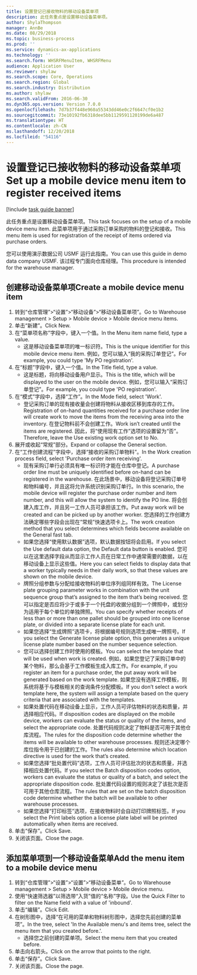 ```yaml
---
title: 设置登记已接收物料的移动设备菜单项
description: 此任务重点是设置移动设备菜单项。
author: ShylaThompson
manager: AnnBe
ms.date: 08/29/2018
ms.topic: business-process
ms.prod: ''
ms.service: dynamics-ax-applications
ms.technology: ''
ms.search.form: WHSRFMenuItem, WHSRFMenu
audience: Application User
ms.reviewer: shylaw
ms.search.scope: Core, Operations
ms.search.region: Global
ms.search.industry: Distribution
ms.author: shylaw
ms.search.validFrom: 2016-06-30
ms.dyn365.ops.version: Version 7.0.0
ms.openlocfilehash: 7d7b37f448e960a55343dd46e0c2f6647cf0e1b2
ms.sourcegitcommit: 73e10192fb6318dee5bb1129591120199de6a487
ms.translationtype: HT
ms.contentlocale: zh-CN
ms.lasthandoff: 12/20/2018
ms.locfileid: "54116"
---
```

# <a name="set-up-a-mobile-device-menu-item-to-register-received-items"></a><span data-ttu-id="7761b-103">设置登记已接收物料的移动设备菜单项</span><span class="sxs-lookup"><span data-stu-id="7761b-103">Set up a mobile device menu item to register received items</span></span>

[!include [task guide banner](../../includes/task-guide-banner.md)]

<span data-ttu-id="7761b-104">此任务重点是设置移动设备菜单项。</span><span class="sxs-lookup"><span data-stu-id="7761b-104">This task focuses on the setup of a mobile device menu item.</span></span> <span data-ttu-id="7761b-105">此菜单项用于通过采购订单采购的物料的登记和接收。</span><span class="sxs-lookup"><span data-stu-id="7761b-105">This menu item is used for registration of the receipt of items ordered via purchase orders.</span></span> 

<span data-ttu-id="7761b-106">您可以使用演示数据公司 USMF 运行此指南。</span><span class="sxs-lookup"><span data-stu-id="7761b-106">You can use this guide in demo data company USMF.</span></span> <span data-ttu-id="7761b-107">该过程专门面向仓库经理。</span><span class="sxs-lookup"><span data-stu-id="7761b-107">This procedure is intended for the warehouse manager.</span></span>


## <a name="create-a-mobile-device-menu-item"></a><span data-ttu-id="7761b-108">创建移动设备菜单项</span><span class="sxs-lookup"><span data-stu-id="7761b-108">Create a mobile device menu item</span></span>
1. <span data-ttu-id="7761b-109">转到“仓库管理”>“设置”>“移动设备”>“移动设备菜单项”。</span><span class="sxs-lookup"><span data-stu-id="7761b-109">Go to Warehouse management > Setup > Mobile device > Mobile device menu items.</span></span>
2. <span data-ttu-id="7761b-110">单击“新建”。</span><span class="sxs-lookup"><span data-stu-id="7761b-110">Click New.</span></span>
3. <span data-ttu-id="7761b-111">在“菜单项名称”字段中，键入一个值。</span><span class="sxs-lookup"><span data-stu-id="7761b-111">In the Menu item name field, type a value.</span></span>
    * <span data-ttu-id="7761b-112">这是移动设备菜单项的唯一标识符。</span><span class="sxs-lookup"><span data-stu-id="7761b-112">This is the unique identifier for this mobile device menu item.</span></span> <span data-ttu-id="7761b-113">例如，您可以输入“我的采购订单登记”。</span><span class="sxs-lookup"><span data-stu-id="7761b-113">For example, you could type 'My PO registration'.</span></span>  
4. <span data-ttu-id="7761b-114">在“标题”字段中，键入一个值。</span><span class="sxs-lookup"><span data-stu-id="7761b-114">In the Title field, type a value.</span></span>
    * <span data-ttu-id="7761b-115">这是标题，将向移动设备用户显示。</span><span class="sxs-lookup"><span data-stu-id="7761b-115">This is the title, which will be displayed to the user on the mobile device.</span></span> <span data-ttu-id="7761b-116">例如，您可以输入“采购订单登记”。</span><span class="sxs-lookup"><span data-stu-id="7761b-116">For example, you could type 'PO registration'.</span></span>  
5. <span data-ttu-id="7761b-117">在“模式”字段中，选择“工作”。</span><span class="sxs-lookup"><span data-stu-id="7761b-117">In the Mode field, select 'Work'.</span></span>
    * <span data-ttu-id="7761b-118">登记采购订单的现有接收量会创建将物料从接收区移到库存的工作。</span><span class="sxs-lookup"><span data-stu-id="7761b-118">Registration of on-hand quantities received for a purchase order line will create work to move the items from the receiving area into the inventory.</span></span> <span data-ttu-id="7761b-119">在登记物料前不会创建工作。</span><span class="sxs-lookup"><span data-stu-id="7761b-119">Work isn’t created until the items are registered.</span></span>  <span data-ttu-id="7761b-120">因此，将“使用现有工作”选项的设置留为“否”。</span><span class="sxs-lookup"><span data-stu-id="7761b-120">Therefore, leave the Use existing work option set to No.</span></span>  
6. <span data-ttu-id="7761b-121">展开或收起“常规”部分。</span><span class="sxs-lookup"><span data-stu-id="7761b-121">Expand or collapse the General section.</span></span>
7. <span data-ttu-id="7761b-122">在“工作创建流程”字段中，选择“接收的采购订单物料”。</span><span class="sxs-lookup"><span data-stu-id="7761b-122">In the Work creation process field, select 'Purchase order item receiving'.</span></span>
    * <span data-ttu-id="7761b-123">现有采购订单行必须具有唯一标识符才能在仓库中登记。</span><span class="sxs-lookup"><span data-stu-id="7761b-123">A purchase order line must be uniquely identified before on-hand can be registered in the warehouse.</span></span> <span data-ttu-id="7761b-124">在此场景中，移动设备将登记采购订单号和物料编号，并且这将允许系统识别采购订单行。</span><span class="sxs-lookup"><span data-stu-id="7761b-124">In this scenario, the mobile device will register the purchase order number and item number, and this will allow the system to identify the PO line.</span></span> <span data-ttu-id="7761b-125">将会创建入库工作，并且另一工作人员可承担该工作。</span><span class="sxs-lookup"><span data-stu-id="7761b-125">Put away work will be created and can be picked up by another worker.</span></span>    <span data-ttu-id="7761b-126"> 您选择的工作创建方法确定哪些字段会出现在“常规”快速选项卡上。</span><span class="sxs-lookup"><span data-stu-id="7761b-126">The work creation method that you select determines which fields become available on the General fast tab.</span></span>  
    * <span data-ttu-id="7761b-127">如果您选择“使用默认数据”选项，默认数据按钮将会启用。</span><span class="sxs-lookup"><span data-stu-id="7761b-127">If you select the Use default data option, the Default data button is enabled.</span></span> <span data-ttu-id="7761b-128">您可以在这里选择字段从而显示工作人员在日常工作中通常需要的数据，以在移动设备上显示这些值。</span><span class="sxs-lookup"><span data-stu-id="7761b-128">Here you can select fields to display data that a worker typically needs in their daily work, so that these values are shown on the mobile device.</span></span>  
    * <span data-ttu-id="7761b-129">牌照分组参数与分配给接收物料的单位序列组同样有效。</span><span class="sxs-lookup"><span data-stu-id="7761b-129">The License plate grouping parameter  works in combination with the unit sequence group that’s assigned to the item that’s being received.</span></span> <span data-ttu-id="7761b-130">您可以指定是否应将少于或多于一个托盘的收据分组到一个牌照中，或划分为适用于每个单位的单独牌照。</span><span class="sxs-lookup"><span data-stu-id="7761b-130">You can specify whether receipts of less than or more than one pallet should be grouped into one license plate, or divided into a separate license plate for each unit.</span></span>  
    * <span data-ttu-id="7761b-131">如果您选择“生成牌照”选项卡，将根据编号规则选项生成唯一牌照号。</span><span class="sxs-lookup"><span data-stu-id="7761b-131">If you select the Generate license plate  option, this generates a unique license plate number based on the number sequence selection.</span></span>   
    * <span data-ttu-id="7761b-132">您可以选择创建工作时使用的模板。</span><span class="sxs-lookup"><span data-stu-id="7761b-132">You can select the template that will be used when work is created.</span></span> <span data-ttu-id="7761b-133">例如，如果您登记了采购订单中的某个物料，那么会基于工作模板生成入库工作。</span><span class="sxs-lookup"><span data-stu-id="7761b-133">For example, if you register an item for a purchase order, the put away work will be generated based on the work template.</span></span> <span data-ttu-id="7761b-134">如果您没有选择工作模板，则系统将基于与模板相关的查询条件分配模板。</span><span class="sxs-lookup"><span data-stu-id="7761b-134">If you don’t select a work template here, the system will assign a template based on the query criteria that are associated with the templates.</span></span>  
    * <span data-ttu-id="7761b-135">如果处置代码在移动设备上显示，工作人员可评估物料的状态和质量，并选择相应代码。</span><span class="sxs-lookup"><span data-stu-id="7761b-135">If disposition codes are displayed on the mobile device, workers can evaluate the status or quality of the items, and select the appropriate code.</span></span> <span data-ttu-id="7761b-136">处置代码规则决定了物料是否可用于其他仓库流程。</span><span class="sxs-lookup"><span data-stu-id="7761b-136">The rules for  the disposition code determine whether the items will be available to other warehouse processes.</span></span> <span data-ttu-id="7761b-137">规则还决定哪个库位指令用于已创建的工作。</span><span class="sxs-lookup"><span data-stu-id="7761b-137">The rules also determine which location directive is used for the work that’s created.</span></span>   
    * <span data-ttu-id="7761b-138">如果您选择“批处置代码”选项，工作人员可评估批次的状态和质量，并选择相应处置代码。</span><span class="sxs-lookup"><span data-stu-id="7761b-138">If you select the Batch disposition codes option, workers can evaluate the status or quality of a batch, and select the appropriate disposition code.</span></span>  <span data-ttu-id="7761b-139">批处置代码设置的规则决定了该批次是否可用于其他仓库流程。</span><span class="sxs-lookup"><span data-stu-id="7761b-139">The rules that are set on the batch disposition code determine whether the batch will be available to other warehouse processes.</span></span>  
    * <span data-ttu-id="7761b-140">如果您选择“打印标签”选项，在接收物料时会自动打印牌照标签。</span><span class="sxs-lookup"><span data-stu-id="7761b-140">If you select the Print labels option a license plate label will be printed automatically when items are received.</span></span>  
8. <span data-ttu-id="7761b-141">单击“保存”。</span><span class="sxs-lookup"><span data-stu-id="7761b-141">Click Save.</span></span>
9. <span data-ttu-id="7761b-142">关闭该页面。</span><span class="sxs-lookup"><span data-stu-id="7761b-142">Close the page.</span></span>

## <a name="add-the-menu-item-to-a-mobile-device-menu"></a><span data-ttu-id="7761b-143">添加菜单项到一个移动设备菜单</span><span class="sxs-lookup"><span data-stu-id="7761b-143">Add the menu item to a mobile device menu</span></span>
1. <span data-ttu-id="7761b-144">转到“仓库管理”>“设置”>“设置”>“移动设备菜单”。</span><span class="sxs-lookup"><span data-stu-id="7761b-144">Go to Warehouse management > Setup > Mobile device > Mobile device menu.</span></span>
2. <span data-ttu-id="7761b-145">使用“快速筛选器”以筛选带“入货”值的“名称”字段。</span><span class="sxs-lookup"><span data-stu-id="7761b-145">Use the Quick Filter to filter on the Name field with a value of 'inbound'.</span></span>
3. <span data-ttu-id="7761b-146">单击“编辑”。</span><span class="sxs-lookup"><span data-stu-id="7761b-146">Click Edit.</span></span>
4. <span data-ttu-id="7761b-147">在树形图中，选择“在可用的菜单和物料树形图中，选择您先前创建的菜单项”。</span><span class="sxs-lookup"><span data-stu-id="7761b-147">In the tree, select 'In the Available menu's and items tree, select the menu item that you created before.'.</span></span>
    * <span data-ttu-id="7761b-148">选择您之前创建的菜单项。</span><span class="sxs-lookup"><span data-stu-id="7761b-148">Select the menu item that you created before.</span></span>  
5. <span data-ttu-id="7761b-149">单击向右箭头。</span><span class="sxs-lookup"><span data-stu-id="7761b-149">Click on the arrow that points to the right.</span></span>
6. <span data-ttu-id="7761b-150">单击“保存”。</span><span class="sxs-lookup"><span data-stu-id="7761b-150">Click Save.</span></span>
7. <span data-ttu-id="7761b-151">关闭该页面。</span><span class="sxs-lookup"><span data-stu-id="7761b-151">Close the page.</span></span>

